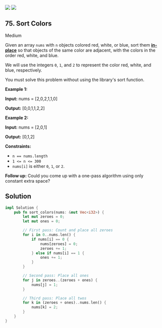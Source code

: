 [![](https://img.shields.io/github/stars/LeetCode-in-Rust/LeetCode-in-Rust?label=Stars&style=flat-square)](https://github.com/LeetCode-in-Rust/LeetCode-in-Rust)
[![](https://img.shields.io/github/forks/LeetCode-in-Rust/LeetCode-in-Rust?label=Fork%20me%20on%20GitHub%20&style=flat-square)](https://github.com/LeetCode-in-Rust/LeetCode-in-Rust/fork)

## 75\. Sort Colors

Medium

Given an array `nums` with `n` objects colored red, white, or blue, sort them **[in-place](https://en.wikipedia.org/wiki/In-place_algorithm)** so that objects of the same color are adjacent, with the colors in the order red, white, and blue.

We will use the integers `0`, `1`, and `2` to represent the color red, white, and blue, respectively.

You must solve this problem without using the library's sort function.

**Example 1:**

**Input:** nums = [2,0,2,1,1,0]

**Output:** [0,0,1,1,2,2]

**Example 2:**

**Input:** nums = [2,0,1]

**Output:** [0,1,2]

**Constraints:**

*   `n == nums.length`
*   `1 <= n <= 300`
*   `nums[i]` is either `0`, `1`, or `2`.

**Follow up:** Could you come up with a one-pass algorithm using only constant extra space?

## Solution

```rust
impl Solution {
    pub fn sort_colors(nums: &mut Vec<i32>) {
        let mut zeroes = 0;
        let mut ones = 0;

        // First pass: Count and place all zeroes
        for i in 0..nums.len() {
            if nums[i] == 0 {
                nums[zeroes] = 0;
                zeroes += 1;
            } else if nums[i] == 1 {
                ones += 1;
            }
        }

        // Second pass: Place all ones
        for j in zeroes..(zeroes + ones) {
            nums[j] = 1;
        }

        // Third pass: Place all twos
        for k in (zeroes + ones)..nums.len() {
            nums[k] = 2;
        }
    }
}
```